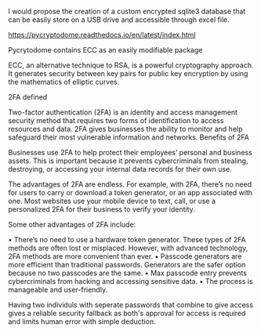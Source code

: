 I would propose the creation of a custom encrypted sqlite3 database that can be easily store on a USB drive and accessible through excel file.

https://pycryptodome.readthedocs.io/en/latest/index.html

Pycrytodome contains ECC as an easily modifiable package



ECC, an alternative technique to RSA, is a powerful cryptography approach. It generates security between key pairs for public key encryption by using the mathematics of elliptic curves.


2FA defined

Two-factor authentication (2FA) is an identity and access management security method that requires two forms of identification to access resources and data. 2FA gives businesses the ability to monitor and help safeguard their most vulnerable information and networks.
Benefits of 2FA

Businesses use 2FA to help protect their employees’ personal and business assets. This is important because it prevents cybercriminals from stealing, destroying, or accessing your internal data records for their own use.

The advantages of 2FA are endless. For example, with 2FA, there’s no need for users to carry or download a token generator, or an app associated with one. Most websites use your mobile device to text, call, or use a personalized 2FA for their business to verify your identity.

Some other advantages of 2FA include:

• There’s no need to use a hardware token generator. These types of 2FA methods are often lost or misplaced. However, with advanced technology, 2FA methods are more convenient than ever.
• Passcode generators are more efficient than traditional passwords. Generators are the safer option because no two passcodes are the same.
• Max passcode entry prevents cybercriminals from hacking and accessing sensitive data.
• The process is manageable and user-friendly.


Having two individuls with seperate passwords that combine to give access gives a reliable security fallback as both's approval for access is required and limits human error with simple deduction.
